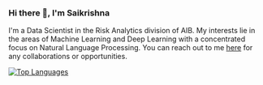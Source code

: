### Hi there 👋, I'm Saikrishna

<!--
**saikrishnaj97/saikrishnaj97** is a ✨ _special_ ✨ repository because its `README.md` (this file) appears on your GitHub profile.
-->

I'm a Data Scientist in the Risk Analytics division of AIB. My interests lie in the areas of Machine Learning and Deep Learning with a concentrated focus on Natural Language Processing. You can reach out to me [here](https://www.linkedin.com/in/saikrishna-javvadi-6b6119174/) for any collaborations or opportunities.


[![Top Languages](https://github-readme-stats.vercel.app/api/top-langs/?username=saikrishnaj97&layout=compact)](https://github.com/anuraghazra/github-readme-stats)


